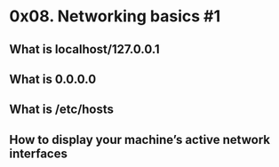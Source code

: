 # 0x08. Networking basics #1
## What is localhost/127.0.0.1
## What is 0.0.0.0
## What is /etc/hosts
## How to display your machine’s active network interfaces
